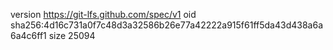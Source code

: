 version https://git-lfs.github.com/spec/v1
oid sha256:4d16c731a0f7c48d3a32586b26e77a42222a915f61ff5da43d438a6a6a4c6ff1
size 25094
